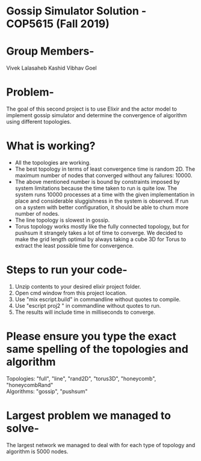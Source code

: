 # Gossip Simulator Solution - COP5615 (Fall 2019)

# Group Members-
Vivek Lalasaheb Kashid 
Vibhav Goel 

# Problem-
The goal of this second project is to use Elixir and the actor model to implement gossip simulator and determine the convergence of algorithm using different topologies.

# What is working?  
* All the topologies are working.
* The best topology in terms of least convergence time is random 2D. The maximum number of nodes that converged without any failures: 10000.
* The above mentioned number is bound by constraints imposed by system limitations because the time taken to run is quite low. The system runs 10000 processes at a time with the given implementation in place and considerable sluggishness in the system is observed. If run on a system with better configuration, it should be able to churn more number of nodes.
* The line topology is slowest in gossip.
* Torus topology works mostly like the fully connected topology, but for pushsum it strangely takes a lot of time to converge. We decided to make the grid length optimal by always taking a cube 3D for Torus to extract the least possible time for convergence.

# Steps to run your code-
1) Unzip contents to your desired elixir project folder.
2) Open cmd window from this project location.
3) Use "mix escript.build" in commandline without quotes to compile.
4) Use "escript proj2 <nodes> <topology> <algorithm>" in commandline without quotes to run.
5) The results will include time in milliseconds to converge.

# Please ensure you type the exact same spelling of the topologies and algorithm
Topologies: "full", "line", "rand2D", "torus3D", "honeycomb", "honeycombRand"  
Algorithms: "gossip", "pushsum"

# Largest problem we managed to solve-
The largest network we managed to deal with for each type of topology and algorithm is 5000 nodes.